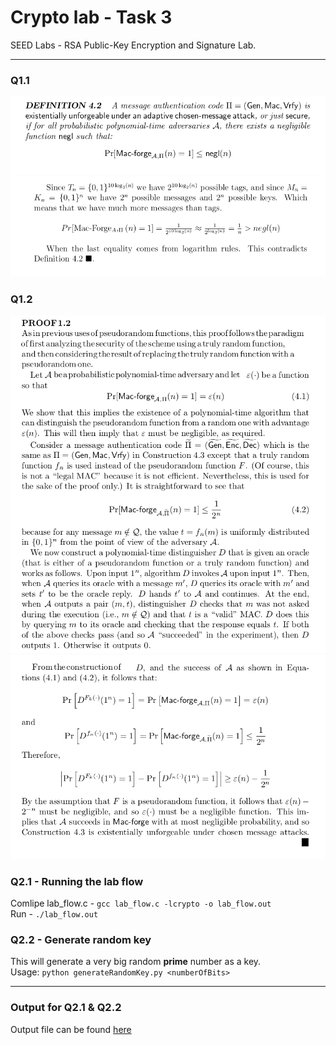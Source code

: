 # Crypto lab - Task 3
SEED Labs - RSA Public-Key Encryption and Signature Lab.

---
### Q1.1
![](images/3.png)![](images/4.png)

### Q1.2 

![](images/1.png)![](images/2.png)

### Q2.1 - Running the lab flow

Comlipe lab_flow.c - `gcc lab_flow.c -lcrypto -o lab_flow.out`  
Run - `./lab_flow.out`

### Q2.2 - Generate random key

This will generate a very big random **prime** number as a key.      
Usage: `python generateRandomKey.py <numberOfBits>`

---
### Output for Q2.1 & Q2.2
Output file can be found [here](output.txt)